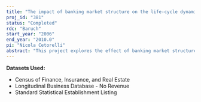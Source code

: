```yaml
---
title: "The impact of banking market structure on the life-cycle dynamics of non-financial industries"
proj_id: "381"
status: "Completed"
rdc: "Baruch"
start_year: "2006"
end_year: "2010.0"
pi: "Nicola Cetorelli"
abstract: "This project explores the effect of banking market structure on the market structure and growth of nonfinancial industries. It asks whether concentration in the banking market promotes the formation of industries constituted by a few, large firms, or, rather, whether it facilitates the continuous entry of new firms, thus maintaining unconcentrated market structures across industries. Theoretical arguments could be made to support either hypothetical scenario. Further, it looks at the impact of banking market structure on employment growth, new firm entry, and establishment exit rates. Empirical evidence will be derived merging the panel information contained in the U.S. Census Bureau’s Longitudinal Business Database (LBD) with that on the banking industry contained in the publicly available Commercial Bank Report on Condition and Income of the Federal Reserve System. This project will evaluate the quality of the Finance, Insurance, and Real Estate census, and LBD data in two ways: 1) by assessing missing items, imputations, and inequalities; and 2) by comparing it to the Commercial Bank and Holding Company Database compiled by the Federal Reserve."
---
```


**Datasets Used:**

  - Census of Finance, Insurance, and Real Estate 
  - Longitudinal Business Database - No Revenue 
  - Standard Statistical Establishment Listing 

